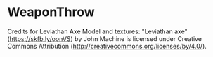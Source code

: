 # WeaponThrow

Credits for Leviathan Axe Model and textures:
"Leviathan axe" (https://skfb.ly/oonVS) by John Machine is licensed under Creative Commons Attribution (http://creativecommons.org/licenses/by/4.0/).
